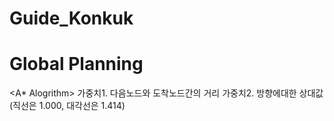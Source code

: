# Guide_Konkuk
# Global Planning


<A* Alogrithm>
가중치1. 다음노드와 도착노드간의 거리
가중치2. 방향에대한 상대값(직선은 1.000, 대각선은 1.414)

